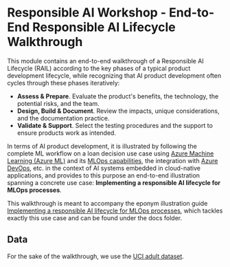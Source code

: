 # Responsible AI Workshop - End-to-End Responsible AI Lifecycle Walkthrough

This module contains an end-to-end walkthrough of a Responsible AI Lifecycle (RAIL) according to the key phases of a typical product development lifecycle, while recognizing that AI product development often cycles through these phases iteratively:
* **Assess & Prepare**. Evaluate the product's benefits, the technology, the potential risks, and the team.
* **Design, Build & Document**. Review the impacts, unique considerations, and the documentation practice.
* **Validate & Support**. Select the testing procedures and the support to ensure products work as intended.

In terms of AI product development, it is illustrated by following the complete ML workflow on a loan decision use case using [Azure Machine Learning (Azure ML)](https://azure.microsoft.com/en-us/services/machine-learning/) and its [MLOps capabilities](https://azure.microsoft.com/en-us/services/machine-learning/), the integration with [Azure DevOps](https://azure.microsoft.com/en-us/services/devops/), etc. in the context of AI systems embedded in cloud-native applications, and provides to this purpose an end-to-end illustration spanning a concrete use case: **Implementing a responsible AI lifecycle for MLOps processes**. 

This walkthrough is meant to accompany the eponym illustration guide [Implementing a responsible AI lifecycle for MLOps processes](https://github.com/microsoft/responsible-ai-workshop/blob/main/lifecycle-walkthrough/docs/guide_implementing_responsible_ai_lifecycle.docx), which tackles exactly this use case and can be found under the docs folder.


## Data

For the sake of the walkthrough, we use the [UCI adult dataset](https://archive.ics.uci.edu/ml/datasets/Adult).
